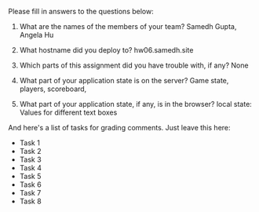 Please fill in answers to the questions below:


1. What are the names of the members of your team?
Samedh Gupta, Angela Hu

2. What hostname did you deploy to?
hw06.samedh.site

3. Which parts of this assignment did you have trouble with, if any?
None

4. What part of your application state is on the server?
Game state, players, scoreboard, 

5. What part of your application state, if any, is in the browser?
local state: Values for different text boxes

And here's a list of tasks for grading comments. Just leave this here:
 - Task 1
 - Task 2
 - Task 3
 - Task 4
 - Task 5
 - Task 6
 - Task 7
 - Task 8
